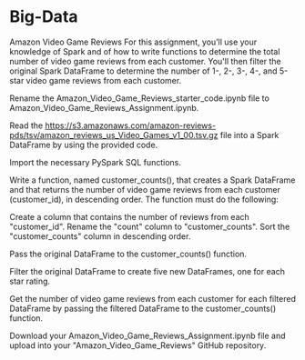 # Big-Data
Amazon Video Game Reviews
For this assignment, you’ll use your knowledge of Spark and of how to write functions to determine the total number of video game reviews from each customer. You'll then filter the original Spark DataFrame to determine the number of 1-, 2-, 3-, 4-, and 5-star video game reviews from each customer.


Rename the Amazon_Video_Game_Reviews_starter_code.ipynb file to Amazon_Video_Game_Reviews_Assignment.ipynb.


Read the https://s3.amazonaws.com/amazon-reviews-pds/tsv/amazon_reviews_us_Video_Games_v1_00.tsv.gz file into a Spark DataFrame by using the provided code.


Import the necessary PySpark SQL functions.


Write a function, named customer_counts(), that creates a Spark DataFrame and that returns the number of video game reviews from each customer (customer_id), in descending order. The function must do the following:

Create a column that contains the number of reviews from each "customer_id".
Rename the "count" column to "customer_counts".
Sort the "customer_counts" column in descending order.



Pass the original DataFrame to the customer_counts() function.


Filter the original DataFrame to create five new DataFrames, one for each star rating.


Get the number of video game reviews from each customer for each filtered DataFrame by passing the filtered DataFrame to the customer_counts() function.


Download your Amazon_Video_Game_Reviews_Assignment.ipynb file and upload into your "Amazon_Video_Game_Reviews" GitHub repository.
